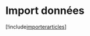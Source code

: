 # Import données

[!include[importerarticles](importdonnees.importerarticles.autogen.md)]






















